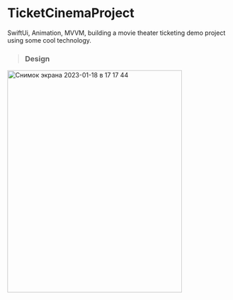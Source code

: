 # TicketCinemaProject
SwiftUi, Animation, MVVM, building a movie theater ticketing demo project using some cool technology.

> ### Design
<img width="394" alt="Снимок экрана 2023-01-18 в 17 17 44" src="https://user-images.githubusercontent.com/77477995/213169538-0536a1d6-9d88-4e99-abc8-afaa8dadc4bf.png" width="250" height="500">


